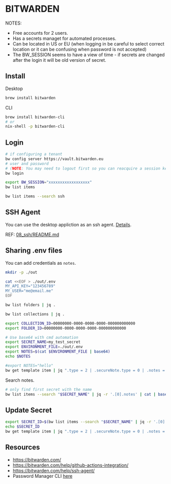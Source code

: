 # BITWARDEN

NOTES:

* Free accounts for 2 users.  
* Has a secrets managet for automated processes.  
* Can be located in US or EU (when logging in be careful to select correct location or it can be confusing when password is not accepted)
* The BW_SESSION seems to have a view of time - if secrets are changed after the login it will be old version of secret. 

## Install

Desktop

```sh
brew install bitwarden
```

CLI

```sh
brew install bitwarden-cli  
# or
nix-shell -p bitwarden-cli
```

## Login

```sh
# if configuring a tenant
bw config server https://vault.bitwarden.eu
# user and password 
# (NOTE: You may need to logout first so you can reacquire a session key)
bw login

export BW_SESSION="xxxxxxxxxxxxxxxxxx"
bw list items

bw list items --search ssh
```

## SSH Agent

You can use the desktop appliction as an ssh agent. [Details](https://bitwarden.com/help/ssh-agent/).  

REF: [08_ssh/README.md](../08_ssh/README.md)  

## Sharing .env files

You can add credentials as `notes`.  

```sh
mkdir -p ./out

cat <<EOF > ./out/.env
MY_API_KEY="123456789"
MY_USER="me@email.me"
EOF

bw list folders | jq .

bw list collections | jq .

export COLLECTION_ID=00000000-0000-0000-0000-000000000000
export FOLDER_ID=00000000-0000-0000-0000-000000000000

# Use base64 with cmd automation
export SECRET_NAME=my_test_secret
export ENVIRONMENT_FILE=./out/.env
export NOTES=$(cat $ENVIRONMENT_FILE | base64)
echo $NOTES

#export NOTES="hello"
bw get template item | jq ".type = 2 | .secureNote.type = 0 | .notes = \"${NOTES}\" | .name = \"${SECRET_NAME}\" | .folderId = \"${FOLDER_ID}\" | .collectionIds = [\"${COLLECTION_ID}\"]" | bw encode | bw create item
```

Search notes.  

```sh
# only find first secret with the name
bw list items --search "$SECRET_NAME" | jq -r '.[0].notes' | cat | base64 -d
```

## Update Secret

```sh
export SECRET_ID=$(bw list items --search "$SECRET_NAME" | jq -r '.[0].id')
echo $SECRET_ID
bw get template item | jq ".type = 2 | .secureNote.type = 0 | .notes = \"${NOTES}\" | .name = \"${SECRET_NAME}\" | .folderId = \"${FOLDER_ID}\" | .collectionIds = [\"${COLLECTION_ID}\"]" | bw encode | bw edit item $SECRET_ID
```

## Resources

* https://bitwarden.com/
* https://bitwarden.com/help/github-actions-integration/
* https://bitwarden.com/help/ssh-agent/
* Password Manager CLI [here](https://bitwarden.com/help/cli)
